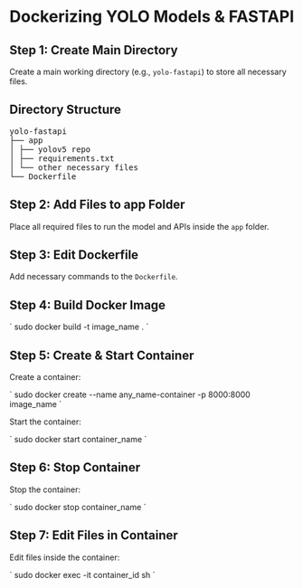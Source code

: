 <h1>Dockerizing YOLO Models & FASTAPI</h1>
<h2>Step 1: Create Main Directory</h2>
<p>Create a main working directory (e.g., <code>yolo-fastapi</code>) to store all necessary files.</p>
<h2>Directory Structure</h2>
<pre>
yolo-fastapi
├── app
│ ├── yolov5 repo
│ ├── requirements.txt
│ └── other necessary files
└── Dockerfile
</pre>
<h2>Step 2: Add Files to app Folder</h2>
<p>Place all required files to run the model and APIs inside the <code>app</code> folder.</p>
<h2>Step 3: Edit Dockerfile</h2>
<p>Add necessary commands to the <code>Dockerfile</code>.</p>
<h2>Step 4: Build Docker Image</h2>
`
sudo docker build -t image_name .
`
<h2>Step 5: Create & Start Container</h2>
<p>Create a container:</p>
`
sudo docker create --name any_name-container -p 8000:8000 image_name
`
<p>Start the container:</p>
`
sudo docker start container_name
`
<h2>Step 6: Stop Container</h2>
<p>Stop the container:</p>
`
sudo docker stop container_name
`
<h2>Step 7: Edit Files in Container</h2>
<p>Edit files inside the container:</p>
`
sudo docker exec -it container_id sh
`
